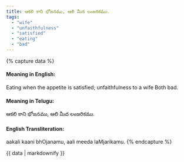 ```yaml
---
title: ఆకలి కాని భోజనము, ఆలి మీద లంజరికము.
tags:
  - "wife"
  - "unfaithfulness"
  - "satisfied"
  - "eating"
  - "bad"
---
```


{% capture data %}
#### Meaning in English:
Eating when the appetite is satisfied; unfaithfulness to a wife
Both bad.

#### Meaning in Telugu:
ఆకలి కాని భోజనము, ఆలి మీద లంజరికము.

#### English Transliteration:
aakali kaani bhOjanamu, aali meeda laMjarikamu.
{% endcapture %}

<div class="notice">{{ data | markdownify }}</div>

